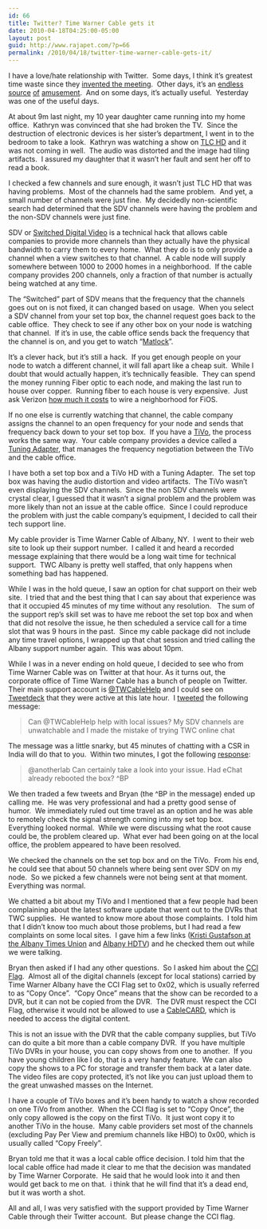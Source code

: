 ```yaml
---
id: 66
title: Twitter? Time Warner Cable gets it
date: 2010-04-18T04:25:00-05:00
layout: post
guid: http://www.rajapet.com/?p=66
permalink: /2010/04/18/twitter-time-warner-cable-gets-it/
---
```

I have a love/hate relationship with Twitter.  Some days, I think it’s greatest time waste since they [invented the meeting](http://quotationsbook.com/quote/25915/).  Other days, it’s an [endless](http://twitter.com/badbanana/statuses/12173953400) [source](http://twitter.com/willplatnick/statuses/12366277060) [of](http://twitter.com/BrianPeek/status/12299760959) [amusement](http://tweetingtoohard.com/).  And on some days, it’s actually useful.  Yesterday was one of the useful days.

At about 9m last night, my 10 year daughter came running into my home office.  Kathryn was convinced that she had broken the TV.  Since the destruction of electronic devices is her sister’s department, I went in to the bedroom to take a look.  Kathryn was watching a show on [TLC HD](http://tlc.discovery.com/hdtv/) and it was not coming in well.  The audio was distorted and the image had tiling artifacts.  I assured my daughter that it wasn’t her fault and sent her off to read a book.

I checked a few channels and sure enough, it wasn’t just TLC HD that was having problems.  Most of the channels had the same problem.  And yet, a small number of channels were just fine.  My decidedly non-scientific search had determined that the SDV channels were having the problem and the non-SDV channels were just fine.  

SDV or [Switched Digital Video](http://en.wikipedia.org/wiki/Switched_digital_video) is a technical hack that allows cable companies to provide more channels than they actually have the physical bandwidth to carry them to every home.  What they do is to only provide a channel when a view switches to that channel.  A cable node will supply somewhere between 1000 to 2000 homes in a neighborhood.  If the cable company provides 200 channels, only a fraction of that number is actually being watched at any time.  

The “Switched” part of SDV means that the frequency that the channels goes out on is not fixed, it can changed based on usage.  When you select a SDV channel from your set top box, the channel request goes back to the cable office.  They check to see if any other box on your node is watching that channel.  If it’s in use, the cable office sends back the frequency that the channel is on, and you get to watch “[Matlock](http://www.tagsrwc.com/matlock/)”.  

It’s a clever hack, but it’s still a hack.  If you get enough people on your node to watch a different channel, it will fall apart like a cheap suit.  While I doubt that would actually happen, it’s technically feasible.  They can spend the money running Fiber optic to each node, and making the last run to house over copper.  Running fiber to each house is very expensive.  Just ask Verizon [how much it costs](http://ecpmblog.wordpress.com/2010/03/27/stat-wiring-a-neighborhood-for-fios-costs-verizon-about-750-per-home-actually-connecting-a-home-to-the-network-costs-another-600/) to wire a neighborhood for FiOS.

If no one else is currently watching that channel, the cable company assigns the channel to an open frequency for your node and sends that frequency back down to your set top box.  If you have a [TiVo](http://www.tivo.com/), the process works the same way.  Your cable company provides a device called a [Tuning Adapter](http://support.tivo.com/app/answers/detail/a_id/133), that manages the frequency negotiation between the TiVo and the cable office.

I have both a set top box and a TiVo HD with a Tuning Adapter.  The set top box was having the audio distortion and video artifacts.  The TiVo wasn’t even displaying the SDV channels.  Since the non SDV channels were crystal clear, I guessed that it wasn’t a signal problem and the problem was more likely than not an issue at the cable office.  Since I could reproduce the problem with just the cable company’s equipment, I decided to call their tech support line.

My cable provider is Time Warner Cable of Albany, NY.  I went to their web site to look up their support number.  I called it and heard a recorded message explaining that there would be a long wait time for technical support.  TWC Albany is pretty well staffed, that only happens when something bad has happened.  

While I was in the hold queue, I saw an option for chat support on their web site.  I tried that and the best thing that I can say about that experience was that it occupied 45 minutes of my time without any resolution.   The sum of the support rep’s skill set was to have me reboot the set top box and when that did not resolve the issue, he then scheduled a service call for a time slot that was 9 hours in the past.  Since my cable package did not include any time travel options, I wrapped up that chat session and tried calling the Albany support number again.  This was about 10pm.

While I was in a never ending on hold queue, I decided to see who from Time Warner Cable was on Twitter at that hour. As it turns out, the corporate office of Time Warner Cable has a bunch of people on Twitter.  Their main support account is [@TWCableHelp](http://twitter.com/TWCableHelp "Time Warner Cable's customer care team--ready to help! Email us at twcable.help@twcable.com") and I could see on [Tweetdeck](http://www.tweetdeck.com/) that they were active at this late hour.  I [tweeted](http://twitter.com/anotherlab/statuses/12317044092) the following message:

> Can @TWCableHelp help with local issues? My SDV channels are unwatchable and I made the mistake of trying TWC online chat

The message was a little snarky, but 45 minutes of chatting with a CSR in India will do that to you.  Within two minutes, I got the following [response](http://twitter.com/TWCableHelp/statuses/12317111509):

> @anotherlab Can certainly take a look into your issue. Had eChat already rebooted the box? ^BP

We then traded a few tweets and Bryan (the ^BP in the message) ended up calling me.  He was very professional and had a pretty good sense of humor.  We immediately ruled out time travel as an option and he was able to remotely check the signal strength coming into my set top box.  Everything looked normal.  While we were discussing what the root cause could be, the problem cleared up.  What ever had been going on at the local office, the problem appeared to have been resolved.  

We checked the channels on the set top box and on the TiVo.  From his end, he could see that about 50 channels where being sent over SDV on my node.  So we picked a few channels were not being sent at that moment. Everything was normal.  

We chatted a bit about my TiVo and I mentioned that a few people had been complaining about the latest software update that went out to the DVRs that TWC supplies.  He wanted to know more about those complaints.  I told him that I didn’t know too much about those problems, but I had read a few complaints on some local sites.  I gave him a few links ([Kristi Gustafson at the Albany Times Union](http://blog.timesunion.com/kristi/25572/what-do-you-want-to-know-about-your-new-time-warner-dvr/ "What do you want to know about your new Time Warner DVR?") and [Albany HDTV](http://albanyhdtv.proboards.com/index.cgi?action=gotopost&board=boxes&thread=3310&post=8998 "TWC finally getting new dig. cable interface")) and he checked them out while we were talking.

Bryan then asked if I had any other questions.  So I asked him about the [CCI Flag](http://en.wikipedia.org/wiki/Copy_Control_Information).  Almost all of the digital channels (except for local stations) carried by Time Warner Albany have the CCI Flag set to 0x02, which is usually referred to as “Copy Once”.  “Copy Once” means that the show can be recorded to a DVR, but it can not be copied from the DVR.  The DVR must respect the CCI Flag, otherwise it would not be allowed to use a [CableCARD](http://en.wikipedia.org/wiki/CableCard), which is needed to access the digital content.

This is not an issue with the DVR that the cable company supplies, but TiVo can do quite a bit more than a cable company DVR.  If you have multiple TiVo DVRs in your house, you can copy shows from one to another.  If you have young children like I do, that is a very handy feature.  We can also copy the shows to a PC for storage and transfer them back at a later date.  The video files are copy protected, it’s not like you can just upload them to the great unwashed masses on the Internet.

I have a couple of TiVo boxes and it’s been handy to watch a show recorded on one TiVo from another.  When the CCI flag is set to “Copy Once”, the only copy allowed is the copy on the first TiVo.  It just wont copy it to another TiVo in the house.  Many cable providers set most of the channels (excluding Pay Per View and premium channels like HBO) to 0x00, which is usually called “Copy Freely”.

Bryan told me that it was a local cable office decision. I told him that the local cable office had made it clear to me that the decision was mandated by Time Warner Corporate.  He said that he would look into it and then would get back to me on that.  i think that he will find that it’s a dead end, but it was worth a shot.

All and all, I was very satisfied with the support provided by Time Warner Cable through their Twitter account.  But please change the CCI flag.